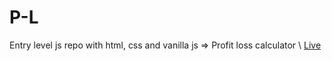 # P-L
Entry level js repo with html, css and vanilla js => Profit loss calculator \\
[Live](https://rbcodewalker.github.io/P-L/) 
